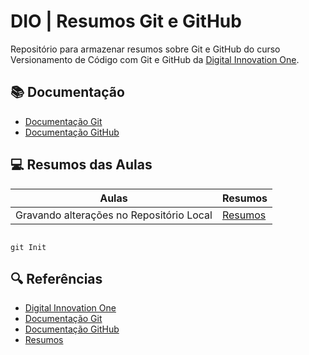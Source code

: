 
# DIO | Resumos Git e GitHub

Repositório para armazenar resumos sobre Git e GitHub do curso Versionamento de Código com Git e GitHub da [Digital Innovation One](https://www.dio.me/).

## 📚 Documentação
- [Documentação Git](https://git-scm.com/doc)
- [Documentação GitHub](https://docs.github.com/)

## 💻 Resumos das Aulas

| Aulas | Resumos |
|------|---------|
|Gravando alterações no Repositório Local | [Resumos](https://web.dio.me/course/versionamento-de-codigo-com-git-e-github/learning/599dd3dd-d189-474f-a55c-22f37b4472da?back=/track/coding-future-gft-desenvolvimento-java-com-ia&tab=undefined&moduleId=undefined) |

```

git Init
```

## 🔍 Referências
- [Digital Innovation One](https://www.dio.me/)
- [Documentação Git](https://git-scm.com/doc)
- [Documentação GitHub](https://docs.github.com/)
- [Resumos](https://web.dio.me/course/versionamento-de-codigo-com-git-e-github/learning/599dd3dd-d189-474f-a55c-22f37b4472da?back=/track/coding-future-gft-desenvolvimento-java-com-ia&tab=undefined&moduleId=undefined)

